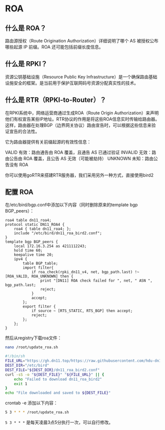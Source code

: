 # ROA

## 什么是 ROA？

路由源授权（Route Origination Authorization）详细说明了哪个 AS 被授权公布哪些起源 IP 前缀。ROA 还可能包括前缀长度信息。

## 什么是 RPKI？

资源公钥基础设施（Resource Public Key Infrastructure）是一个确保路由基础设施安全的框架。是当前用于保护互联网码号资源分配真实性的技术。

## 什么是 RTR（RPKI-to-Router）？

在RPKI系统中，网络运营商通过生成ROA（Route Origin Authorization）来声明他们有权宣告某些IP地址。RTR协议的作用是将这些ROA信息实时传输给路由器。这样，路由器在处理BGP（边界网关协议）路由宣告时，可以根据这些信息来验证宣告的合法性。

它为路由器提供有关前缀起源的有效性信息：

VALID 有效：路由通告由 ROA 覆盖，且通告 AS 已通过验证
INVALID 无效：路由公告由 ROA 覆盖，且公告 AS 无效（可能被劫持）
UNKNOWN 未知：路由公告没有 ROA

你可以使用goRTR来搭建RTR服务器，我们采用另外一种方式，直接使用bird2

## 配置 ROA

在/etc/bird/bgp.conf中添加以下内容（同时删除原来的template bgp BGP_peers）：

```bird
roa4 table dn11_roa4;
protocol static DN11_ROA4 {
    roa4 { table dn11_roa4; };
    include "/etc/bird/dn11_roa_bird2.conf";
}
template bgp BGP_peers {
    local 172.16.3.254 as 4211112243;
    hold time 60;
    keepalive time 20;
    ipv4 {
        table BGP_table;
        import filter{
            if roa_check(rpki_dn11_v4, net, bgp_path.last) !~ [ROA_VALID, ROA_UNKNOWN] then {
                print "[DN11] ROA check failed for ", net, " ASN ", bgp_path.last;
                reject;
            }
            accept;
        };
        export filter {
            if source ~ [RTS_STATIC, RTS_BGP] then accept;
            reject;
        };
    };
}
```

然后从registry下载roa文件：

```bash
nano /root/update_roa.sh
```

```bash
#!/bin/sh
FILE_URL="https://gh.dn11.top/https://raw.githubusercontent.com/hdu-dn11/metadata/main/dn11_roa_bird2.conf"
DEST_DIR="/etc/bird"
DEST_FILE="${DEST_DIR}/dn11_roa_bird2.conf"
curl -sS -o "${DEST_FILE}" "${FILE_URL}" || {
    echo "Failed to download dn11_roa_bird2"
    exit 1
}
echo "File downloaded and saved to ${DEST_FILE}"
```

crontab -e 添加以下内容：

```bash
5 3 * * * /root/update_roa.sh
```

`5 3 * * *` 是每天凌晨3点5分执行一次，可以自行修改。

